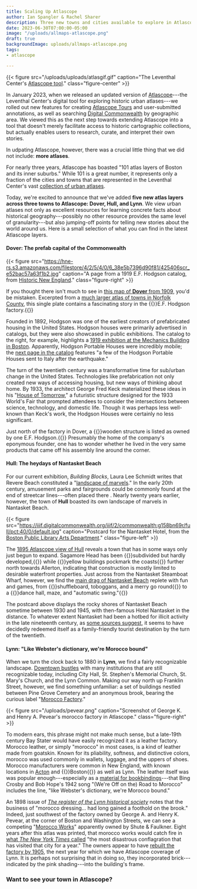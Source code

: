 ```yaml
---
title: Scaling Up Atlascope
author: Ian Spangler & Rachel Sharer
description: Three new towns and cities available to explore in Atlascope, with many more to come
date: 2023-06-30T07:00:00-05:00
image: "/uploads/allmaps-atlascope.png"
draft: true
backgroundImage: uploads/allmaps-atlascope.png
tags:
- atlascope

---
```


{{< figure src="/uploads/uploads/atlasgif.gif" caption="The Leventhal Center's [Atlascope tool](https://atlascope.org)." class="figure-center" >}}

In January 2023, when we released an updated version of [Atlascope](https://atlascope.org)---the Leventhal Center's digital tool for exploring historic urban atlases---we rolled out new features for creating [Atlascope Tours](https://www.atlascope.org/#/view:tour$tour:346059865907527756) and user-submitted annotations, as well as searching [Digital Commonwealth](https://digitalcommonwealth.org) by geographic area. We viewed this as the next step towards extending Atlascope into a tool that doesn't merely facilitate access to historic cartographic collections, but actually enables users to research, curate, and interpret their own stories.

In udpating Atlascope, however, there was a crucial little thing that we did not include: **more atlases**.

For nearly three years, Atlascope has boasted "101 atlas layers of Boston and its inner suburbs." While 101 is a great number, it represents only a fraction of the cities and towns that are represented in the Leventhal Center's vast [collection of urban atlases](https://collections.leventhalmap.org/search?per_page=100&q=urban+atlas).

Today, we're excited to announce that we've added **five new atlas layers across three towns to Atlascope: Dover, Hull, and Lynn**. We view urban atlases not only as excellent resources for learning concrete facts about historical geography---possibly no other resource provides the same level of granularity---but also jumping-off points for telling new stories about the world around us. Here is a small selection of what you can find in the latest Atlascope layers.

#### Dover: The prefab capital of the Commonwealth

{{< figure src="https://hne-rs.s3.amazonaws.com/filestore/4/2/5/4/0/6_38e5b7396d90f81/425406scr_e52bac57a63f1b2.jpg" caption="A page from a 1919 E.F. Hodgson catalog, from [Historic New England](https://www.historicnewengland.org/explore/collections-access/gusn/283772/)." class="figure-right" >}}

If you thought there isn't much to see in [this map of **Dover** from 1909](https://atlascope.org/#/view:share$mode:glass$center:-71.28028,42.24533$zoom:17.37$base:maptiler-streets$overlay:ark:/76611/alj7lxnzb), you'd be mistaken. Excerpted from a [much larger atlas of towns in Norfolk County](https://collections.leventhalmap.org/search/commonwealth:jd475s50k), this single plate contains a fascinating story in the {{<popup img-src="/uploads/hodgson.png" target="blank">}}E.F. Hodgson factory.{{</popup>}}

Founded in 1892, Hodgson was one of the earliest creators of prefabricated housing in the United States. Hodgson houses were primarily advertised in catalogs, but they were also showcased in public exhibitions. The catalog to the right, for example, highlights a [1919 exhibition at the Mechanics Building in Boston](https://www.historicnewengland.org/explore/collections-access/gusn/283772/). Apparently, Hodgson Portable Houses were incredibly mobile; the [next page in the catalog](https://www.historicnewengland.org/explore/collections-access/gusn/283772/) features "a few of the Hodgson Portable Houses sent to Italy after the earthquake."

The turn of the twentieth century was a transformative time for sub/urban change in the United States. Technologies like prefabrication not only created new ways of accessing housing, but new ways of thinking about home. By 1933, the architect George Fred Keck materialized these ideas in his "[House of Tomorrow](https://www.indianalandmarks.org/about/house-of-tomorrow/)," a futuristic structure designed for the 1933 World's Fair that prompted attendees to consider the intersections between science, technology, and domestic life. Though it was perhaps less well-known than Keck's work, the Hodgson Houses were certainly no less significant.

Just north of the factory in Dover, a {{<popup img-src="/uploads/hodgson-home.png" target="blank">}}wooden structure is listed as owned by one E.F. Hodgson.{{</popup>}} Presumably the home of the company's eponymous founder, one has to wonder whether he lived in the very same products that came off his assembly line around the corner.

#### Hull: The heydays of Nantasket Beach

For our current exhibition, *Building Blocks*, Laura Lee Schmidt writes that Revere Beach constituted a "[landscape of marvels](https://www.leventhalmap.org/digital-exhibitions/building-blocks/topics/having-fun/)." In the early 20th century, amusement parks and fairgrounds could be commonly found at the end of streetcar lines---often placed there . Nearly twenty years earlier, however, the town of **Hull** boasted its own landscape of marvels in Nantasket Beach.

{{< figure src="https://iiif.digitalcommonwealth.org/iiif/2/commonwealth:g158bn69r/full/pct:40/0/default.jpg" caption="Postcard for the Nantasket Hotel, from the [Boston Public Library Arts Department](https://www.digitalcommonwealth.org/search/commonwealth:g158bn68g)." class="figure-left" >}}

The [1895 Atlascope view of Hull](https://atlascope.org/#/view:share$mode:glass$center:-70.85802,42.27136$zoom:16.87$base:maptiler-streets$overlay:ark:/76611/algwfrn83) reveals a town that has in some ways only just begun to expand. Sagamore Head has been {{<popup img-src="/uploads/sagamore.png" target="blank">}}subdivided but hardly developed,{{</popup>}} while {{<popup img-src="/uploads/allerton.png" target="blank">}}yellow buildings pockmark the coasts{{</popup>}} further north towards Allerton, indicating that construction is mostly limited to desirable waterfront properties. Just across from the Nantasket Steamboat Wharf, however, we find the [main drag of Nantasket Beach](https://atlascope.org/#/view:share$mode:glass$center:-70.85602,42.27099$zoom:17.64$base:massgis-2021-orthos$overlay:ark:/76611/algwfrn83) replete with fun and games, from {{<popup img-src="/uploads/merry.png" target="blank">}}shuffleboard, toboggans, and a merry go round{{</popup>}} to a {{<popup img-src="/uploads/hotel.png" target="blank">}}dance hall, maze, and "automatic swing."{{</popup>}}

The postcard above displays the rocky shores of Nantasket Beach sometime between 1930 and 1945, with then-famous Hotel Nantasket in the distance. To whatever extent Nantasket had been a hotbed for illicit activity in the late nineteenth century, as [some sources suggest](https://www.researchgate.net/profile/Peter-Rosen-5/publication/266617193_QUATERNARY_ENVIRONMENTS_AND_HISTORY_OF_BOSTON_HARBOR_MASSACHUSETTS/links/5435a6130cf2643ab9867d8a/QUATERNARY-ENVIRONMENTS-AND-HISTORY-OF-BOSTON-HARBOR-MASSACHUSETTS.pdf), it seems to have decidedly redeemed itself as a family-friendly tourist destination by the turn of the twentieth.


#### Lynn: "Like Webster's dictionary, we're Morocco bound"

When we turn the clock back to 1880 in **Lynn**, we find a fairly recognizable landscape. [Downtown bustles](https://atlascope.org/#/view:share$mode:glass$center:-70.95366,42.46398$zoom:18.02$base:maptiler-streets$overlay:ark:/76611/aliugq9xo) with many institutions that are still recognizable today, including City Hall, St. Stephen's Memorial Church, St. Mary's Church, and the Lynn Common. Making our way north up Franklin Street, however, we find something unfamiliar: a set of buildings nestled between Pine Grove Cemetery and an anonymous brook, bearing the curious label "[Morocco Factory](https://atlascope.org/#/view:share$mode:glass$center:-70.95812,42.47225$zoom:17.95$base:massgis-2021-orthos$overlay:ark:/76611/aliugq9xo)."

{{< figure src="/uploads/pevear.png" caption="Screenshot of George K. and Henry A. Pevear's morocco factory in Atlascope." class="figure-right" >}}

To modern ears, this phrase might not make much sense, but a late-19th century Bay Stater would have easily recognized it as a leather factory. Morocco leather, or simply "morocco" in most cases, is a kind of leather made from goatskin. Known for its pliability, softness, and distinctive colors, morocco was used commonly in wallets, luggage, and the uppers of shoes. Morocco manufacturers were common in New England, with known locations in [Acton](https://www.actonhistoricalsociety.org/blog/morocco-in-south-acton) and {{<popup img-src="/uploads/morocco-leather.jpeg" target="blank">}}Boston{{</popup>}} as well as Lynn. The leather itself was was popular enough---especially as a [material for bookbindings](https://www.baumanrarebooks.com/blog/the-secret-language-of-rare-books-morocco/)---that Bing Crosby and Bob Hope's 1942 song "(We're Off on the) Road to Morocco" includes the line, "like Webster's dictionary, we're Morocco bound."

An 1898 issue of [*The register of the Lynn historical society*](https://archive.org/details/registeroflynnhi08lynn/page/n199/mode/2up) notes that the business of "morocco dressing... had long gained a foothold on the brook." Indeed, just southwest of the factory owned by George A. and Henry K. Pevear, at the corner of Boston and Washington Streets, we can see a competing "[Morocco Works](https://atlascope.org/#/view:share$mode:glass$center:-70.95759,42.47162$zoom:18.87$base:massgis-2021-orthos$overlay:ark:/76611/aliugq9xo)" apparently owned by Shute & Faulkner. Eight years after this atlas was printed, that morocco works would catch fire in [what *The New York Times* called](https://www.nytimes.com/1888/12/23/archives/a-big-fire-in-lynn.html) "the most disastrous conflagration that has visited that city for a year." The owners appear to have [rebuilt the factory by 1905](https://atlascope.org/#/view:share$mode:glass$center:-70.95818,42.47133$zoom:18.87$base:massgis-2021-orthos$overlay:ark:/76611/aliyp2doa), the next year for which we have Atlascope coverage of Lynn. It is perhaps not surprising that in doing so, they incorporated brick---indicated by the pink shading---into the building's frame.

### Want to see your town in Atlascope?

